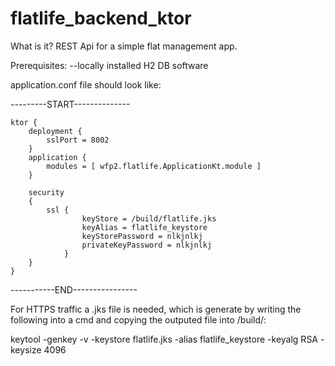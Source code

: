 # flatlife_backend_ktor

What is it?
REST Api for a simple flat management app.

Prerequisites:
--locally installed H2 DB software

application.conf file should look like:

---------START--------------

    ktor {
        deployment {
            sslPort = 8002
        }
        application {
            modules = [ wfp2.flatlife.ApplicationKt.module ]
        }

        security
        {
            ssl {
                    keyStore = /build/flatlife.jks
                    keyAlias = flatlife_keystore
                    keyStorePassword = nlkjnlkj
                    privateKeyPassword = nlkjnlkj
                }
        }
    }

-----------END----------------

For HTTPS traffic a .jks file is needed, which is generate by writing the following into a cmd and copying the outputed file into /build/:
 
 keytool -genkey -v -keystore flatlife.jks -alias flatlife_keystore -keyalg RSA -keysize 4096

